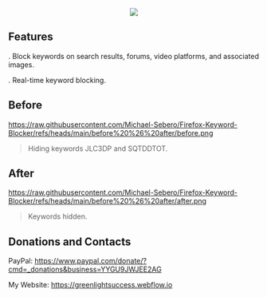 <p align="center">
	<img src="https://i.postimg.cc/YSnm6w2K/icon.png" />
                                     
## Features
. Block keywords on search results, forums, video platforms, and associated images.

. Real-time keyword blocking.
	

## Before 
https://raw.githubusercontent.com/Michael-Sebero/Firefox-Keyword-Blocker/refs/heads/main/before%20%26%20after/before.png
	
> Hiding keywords JLC3DP and SQTDDTOT.

## After
https://raw.githubusercontent.com/Michael-Sebero/Firefox-Keyword-Blocker/refs/heads/main/before%20%26%20after/after.png
	
> Keywords hidden.


## Donations and Contacts
PayPal: https://www.paypal.com/donate/?cmd=_donations&business=YYGU9JWJEE2AG

My Website: https://greenlightsuccess.webflow.io
